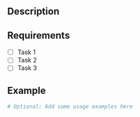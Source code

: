## Description

<!-- Write a brief summary about your solution -->

## Requirements
<!-- Copy and paste the requirements from the issue ticket here -->

- [ ] Task 1
- [ ] Task 2
- [ ] Task 3

## Example

```python
# Optional: Add some usage examples here
```
